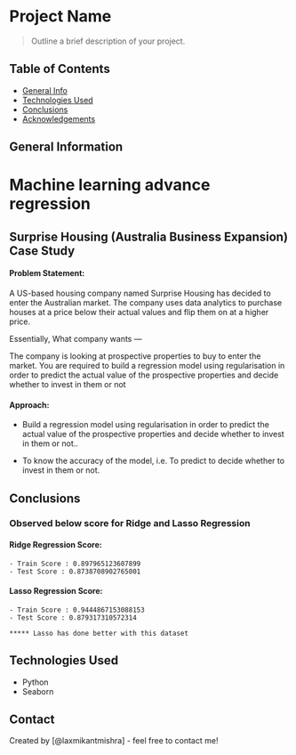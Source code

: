 # Project Name
> Outline a brief description of your project.


## Table of Contents
* [General Info](#general-information)
* [Technologies Used](#technologies-used)
* [Conclusions](#conclusions)
* [Acknowledgements](#acknowledgements)

<!-- You can include any other section that is pertinent to your problem -->

## General Information
# Machine learning advance regression
## Surprise Housing (Australia Business Expansion) Case Study

#### Problem Statement:

A US-based housing company named Surprise Housing has decided to enter the Australian market. The company uses data analytics to purchase houses at a price below their actual values and flip them on at a higher price.

Essentially, What company wants —

The company is looking at prospective properties to buy to enter the market. You are required to build a regression model using regularisation in order to predict the actual value of the prospective properties and decide whether to invest in them or not

#### Approach:

- Build a regression model using regularisation in order to predict the actual value of the prospective properties and decide whether to invest in them or not..

- To know the accuracy of the model, i.e. To predict to decide whether to invest in them or not.

<!-- You don't have to answer all the questions - just the ones relevant to your project. -->

## Conclusions
### Observed below score for Ridge and Lasso Regression


#### Ridge Regression Score:
    - Train Score : 0.897965123607899
    - Test Score : 0.8738708902765001

#### Lasso Regression Score:
    - Train Score : 0.9444867153088153
    - Test Score : 0.879317310572314

    ***** Lasso has done better with this dataset

<!-- You don't have to answer all the questions - just the ones relevant to your project. -->


## Technologies Used
- Python
- Seaborn

<!-- As the libraries versions keep on changing, it is recommended to mention the version of library used in this project -->

## Contact
Created by [@laxmikantmishra] - feel free to contact me!


<!-- Optional -->
<!-- ## License -->
<!-- This project is open source and available under the [... License](). -->

<!-- You don't have to include all sections - just the one's relevant to your project -->